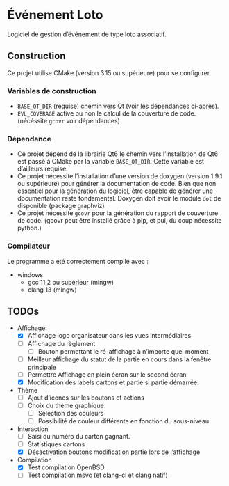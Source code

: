 # Événement Loto

Logiciel de gestion d’événement de type loto associatif.

## Construction

Ce projet utilise CMake (version 3.15 ou supérieure) pour se configurer.

### Variables de construction

* `BASE_QT_DIR` (requise) chemin vers Qt (voir les dépendances ci-après).
* `EVL_COVERAGE` active ou non le calcul de la couverture de code.
  (nécéssite `gcovr` voir dépendances)

### Dépendance

* Ce projet dépend de la librairie Qt6 le chemin vers l’installation de Qt6 est passé à CMake par la
  variable `BASE_QT_DIR`. Cette variable est d’ailleurs requise.
* Ce projet nécessite l’installation d’une version de doxygen (version 1.9.1 ou supérieure) pour générer la
  documentation de code. Bien que non essentiel pour la génération du logiciel, être capable de générer une
  documentation reste fondamental. Doxygen doit avoir le module `dot` de disponible (package graphviz)
* Ce projet nécessite `gcovr` pour la génération du rapport de couverture de code. (gcovr peut être installé grâce à
  pip, et pui, du coup nécessite python.)

### Compilateur

Le programme a été correctement compilé avec :

* windows
    * gcc 11.2 ou supérieur (mingw)
    * clang 13 (mingw)

## TODOs

* Affichage:
  * [X] Affichage logo organisateur dans les vues intermédiaires
  * [ ] Affichage du règlement
    * [ ] Bouton permettant le ré-affichage à n’importe quel moment
  * [ ] Meilleur affichage du statut de la partie en cours dans la fenêtre principale
  * [ ] Permettre Affichage en plein écran sur le second écran
  * [x] Modification des labels cartons et partie si partie démarrée.
* Thème
    * [ ] Ajout d’icones sur les boutons et actions
    * [ ] Choix du thème graphique
        * [ ] Sélection des couleurs
        * [ ] Possibilité de couleur différente en fonction du sous-niveau
* Interaction
    * [ ] Saisi du numéro du carton gagnant.
    * [ ] Statistiques cartons
    * [x] Désactivation boutons modification partie lors de l’affichage
* Compilation
  * [x] Test compilation OpenBSD
  * [ ] Test compilation msvc (et clang-cl et clang natif)
